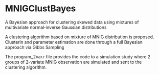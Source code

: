 # MNIGClustBayes
A Bayesian approach for clustering skewed data using mixtures of multivariate normal-inverse Gaussian distributions

A clustering algorithm based on mixture of MNIG distribution is proposed. Clusterin and parameter estimation are done through a full Bayesian approach via Gibbs Sampling

The program_2var.r file provides the code to a simulation study where 2 groups of 2-variate MNIG observation are simulated and sent to the clustering algorithm.